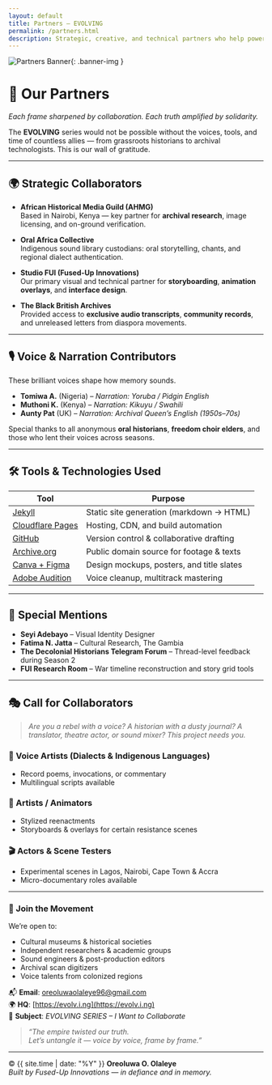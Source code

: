 ```yaml
---
layout: default
title: Partners – EVOLVING
permalink: /partners.html
description: Strategic, creative, and technical partners who help power the EVOLVING docu-series across platforms and continents.
---
```


![Partners Banner](/assets/partners-banner.jpg){: .banner-img }

# 🤝 Our Partners  
_Each frame sharpened by collaboration. Each truth amplified by solidarity._

The **EVOLVING** series would not be possible without the voices, tools, and time of countless allies — from grassroots historians to archival technologists. This is our wall of gratitude.

---

## 🌍 Strategic Collaborators

- **African Historical Media Guild (AHMG)**  
  Based in Nairobi, Kenya — key partner for **archival research**, image licensing, and on-ground verification.

- **Oral Africa Collective**  
  Indigenous sound library custodians: oral storytelling, chants, and regional dialect authentication.

- **Studio FUI (Fused-Up Innovations)**  
  Our primary visual and technical partner for **storyboarding**, **animation overlays**, and **interface design**.

- **The Black British Archives**  
  Provided access to **exclusive audio transcripts**, **community records**, and unreleased letters from diaspora movements.

---

## 🎙️ Voice & Narration Contributors

These brilliant voices shape how memory sounds.

- **Tomiwa A.** (Nigeria) – *Narration: Yoruba / Pidgin English*  
- **Muthoni K.** (Kenya) – *Narration: Kikuyu / Swahili*  
- **Aunty Pat** (UK) – *Narration: Archival Queen’s English (1950s–70s)*  

Special thanks to all anonymous **oral historians**, **freedom choir elders**, and those who lent their voices across seasons.

---

## 🛠️ Tools & Technologies Used

| Tool              | Purpose                               |
|-------------------|----------------------------------------|
| [Jekyll](https://jekyllrb.com)        | Static site generation (markdown → HTML)  |
| [Cloudflare Pages](https://pages.cloudflare.com/) | Hosting, CDN, and build automation         |
| [GitHub](https://github.com)          | Version control & collaborative drafting   |
| [Archive.org](https://archive.org)    | Public domain source for footage & texts   |
| [Canva + Figma](https://figma.com)    | Design mockups, posters, and title slates  |
| [Adobe Audition](https://adobe.com)   | Voice cleanup, multitrack mastering        |

---

## 🧠 Special Mentions

- **Seyi Adebayo** – Visual Identity Designer  
- **Fatima N. Jatta** – Cultural Research, The Gambia  
- **The Decolonial Historians Telegram Forum** – Thread-level feedback during Season 2  
- **FUI Research Room** – War timeline reconstruction and story grid tools  

---

## 🎭 Call for Collaborators

> *Are you a rebel with a voice? A historian with a dusty journal? A translator, theatre actor, or sound mixer? This project needs you.*

### 🎤 Voice Artists (Dialects & Indigenous Languages)
- Record poems, invocations, or commentary  
- Multilingual scripts available

### 🎨 Artists / Animators
- Stylized reenactments  
- Storyboards & overlays for certain resistance scenes

### 🎬 Actors & Scene Testers
- Experimental scenes in Lagos, Nairobi, Cape Town & Accra  
- Micro-documentary roles available

---

### 💌 Join the Movement

We’re open to:
- Cultural museums & historical societies  
- Independent researchers & academic groups  
- Sound engineers & post-production editors  
- Archival scan digitizers  
- Voice talents from colonized regions

📬 **Email**: [oreoluwaolaleye96@gmail.com](mailto:oreoluwaolaleye96@gmail.com)  
🌍 **HQ**: [https://evolv.i.ng](https://evolv.i.ng)  
📣 **Subject**: _EVOLVING SERIES – I Want to Collaborate_

> _“The empire twisted our truth.  
Let’s untangle it — voice by voice, frame by frame.”_

---

© {{ site.time | date: "%Y" }} **Oreoluwa O. Olaleye**  
*Built by Fused-Up Innovations — in defiance and in memory.*

